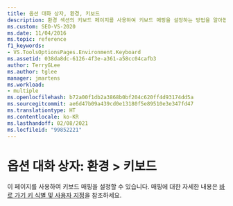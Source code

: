 ```yaml
---
title: 옵션 대화 상자, 환경, 키보드
description: 환경 섹션의 키보드 페이지를 사용하여 키보드 매핑을 설정하는 방법을 알아봅니다.
ms.custom: SEO-VS-2020
ms.date: 11/04/2016
ms.topic: reference
f1_keywords:
- VS.ToolsOptionsPages.Environment.Keyboard
ms.assetid: 038da8dc-6126-4f3e-a361-a58cc04cafb3
author: TerryGLee
ms.author: tglee
manager: jmartens
ms.workload:
- multiple
ms.openlocfilehash: b72a00f1db2a3868b0bf204c620ff4d93174dd5a
ms.sourcegitcommit: ae6d47b09a439cd0e13180f5e89510e3e347fd47
ms.translationtype: HT
ms.contentlocale: ko-KR
ms.lasthandoff: 02/08/2021
ms.locfileid: "99852221"
---
```

# <a name="options-dialog-box-environment--keyboard"></a>옵션 대화 상자: 환경 \> 키보드

이 페이지를 사용하여 키보드 매핑을 설정할 수 있습니다. 매핑에 대한 자세한 내용은 [바로 가기 키 식별 및 사용자 지정](../../ide/identifying-and-customizing-keyboard-shortcuts-in-visual-studio.md)을 참조하세요.